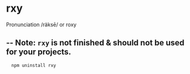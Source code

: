 rxy
=============
Pronunciation /räksē/ or roxy

--
Note: `rxy` is not finished & should not be used for your projects. 
-------------
```
  npm uninstall rxy
```
